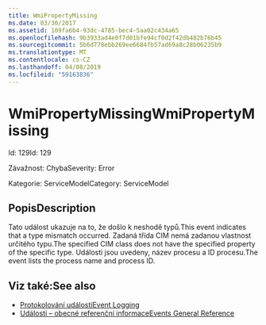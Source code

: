 ```yaml
---
title: WmiPropertyMissing
ms.date: 03/30/2017
ms.assetid: 109fa6b4-93dc-4785-bec4-5aa02c434a65
ms.openlocfilehash: 9b3933ad4e0f7d01bfe94cf0d2f42db482b76b45
ms.sourcegitcommit: 5b6d778ebb269ee6684fb57ad69a8c28b06235b9
ms.translationtype: MT
ms.contentlocale: cs-CZ
ms.lasthandoff: 04/08/2019
ms.locfileid: "59163836"
---
```

# <a name="wmipropertymissing"></a><span data-ttu-id="7c568-102">WmiPropertyMissing</span><span class="sxs-lookup"><span data-stu-id="7c568-102">WmiPropertyMissing</span></span>
<span data-ttu-id="7c568-103">Id: 129</span><span class="sxs-lookup"><span data-stu-id="7c568-103">Id: 129</span></span>  
  
 <span data-ttu-id="7c568-104">Závažnost: Chyba</span><span class="sxs-lookup"><span data-stu-id="7c568-104">Severity: Error</span></span>  
  
 <span data-ttu-id="7c568-105">Kategorie: ServiceModel</span><span class="sxs-lookup"><span data-stu-id="7c568-105">Category: ServiceModel</span></span>  
  
## <a name="description"></a><span data-ttu-id="7c568-106">Popis</span><span class="sxs-lookup"><span data-stu-id="7c568-106">Description</span></span>  
 <span data-ttu-id="7c568-107">Tato událost ukazuje na to, že došlo k neshodě typů.</span><span class="sxs-lookup"><span data-stu-id="7c568-107">This event indicates that a type mismatch occurred.</span></span> <span data-ttu-id="7c568-108">Zadaná třída CIM nemá zadanou vlastnost určitého typu.</span><span class="sxs-lookup"><span data-stu-id="7c568-108">The specified CIM class does not have the specified property of the specific type.</span></span> <span data-ttu-id="7c568-109">Události jsou uvedeny, název procesu a ID procesu.</span><span class="sxs-lookup"><span data-stu-id="7c568-109">The event lists the process name and process ID.</span></span>  
  
## <a name="see-also"></a><span data-ttu-id="7c568-110">Viz také:</span><span class="sxs-lookup"><span data-stu-id="7c568-110">See also</span></span>

- [<span data-ttu-id="7c568-111">Protokolování událostí</span><span class="sxs-lookup"><span data-stu-id="7c568-111">Event Logging</span></span>](../../../../../docs/framework/wcf/diagnostics/event-logging/index.md)
- [<span data-ttu-id="7c568-112">Události – obecné referenční informace</span><span class="sxs-lookup"><span data-stu-id="7c568-112">Events General Reference</span></span>](../../../../../docs/framework/wcf/diagnostics/event-logging/events-general-reference.md)

